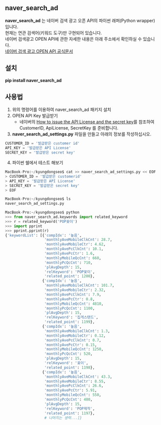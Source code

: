 naver_search_ad
---------------    
**naver_search_ad** 는 네이버 검색 광고 오픈 API의 파이썬 래퍼(Python wrapper)입니다.    
현재는 연관 검색어(키워드 도구)만 구현되어 있습니다.    
네이버 검색광고 OPEN API에 관한 자세한 내용은 아래 주소에서 확인하실 수 있습니다.    
[네이버 검색 광고 OPEN API 공식문서](http://naver.github.io/searchad-apidoc/#/tags/RelKwdStat)    

설치
----
**pip install naver_search_ad**   

사용법
------
1. 위의 명령어를 이용하여 naver_search_ad 패키지 설치
2. OPEN API Key 발급받기
    - 네이버의 [How to issue the API License and the secret key](http://naver.github.io/searchad-apidoc/#/guides)를 참조하여 CustomerID, ApiLicense, SecretKey 를 준비합니다.
3. **naver_search_ad_settings.py** 파일을 만들고 아래의 정보를 작성하십시오.
```python
CUSTOMER_ID = '발급받은 customer id'
API_KEY = '발급받은 API License'
SECRET_KEY = '발급받은 secret key'
```
4. 파이썬 쉘에서 테스트 해보기
```python
MacBook-Pro:~/kyungdongseo$ cat >> naver_search_ad_settings.py << EOF
> CUSTOMER_ID = '발급받은 customerid'
> API_KEY = '발급받은 API License'
> SECRET_KEY = '발급받은 secret key'
> EOF

MacBook-Pro:~/kyungdongseo$ ls
naver_search_ad_settings.py

MacBook-Pro:~/kyungdongseo$ python
>>> from naver_search_ad.keywords import related_keyword
>>> r = related_keyword('POP꽂이')
>>> import pprint
>>> pprint.pprint(r)
{'keywordList': [{'compIdx': '높음',
                  'monthlyAveMobileClkCnt': 28.7,
                  'monthlyAveMobileCtr': 4.62,
                  'monthlyAvePcClkCnt': 10.1,
                  'monthlyAvePcCtr': 1.6,
                  'monthlyMobileQcCnt': 660,
                  'monthlyPcQcCnt': 710,
                  'plAvgDepth': 15,
                  'relKeyword': 'POP꽂이',
                  'related_point': 1200},
                 {'compIdx': '높음',
                  'monthlyAveMobileClkCnt': 101.7,
                  'monthlyAveMobileCtr': 2.32,
                  'monthlyAvePcClkCnt': 7.9,
                  'monthlyAvePcCtr': 0.8,
                  'monthlyMobileQcCnt': 4810,
                  'monthlyPcQcCnt': 1100,
                  'plAvgDepth': 15,
                  'relKeyword': '집게스탠드',
                  'related_point': 1199},
                 {'compIdx': '높음',
                  'monthlyAveMobileClkCnt': 1.3,
                  'monthlyAveMobileCtr': 0.12,
                  'monthlyAvePcClkCnt': 0.7,
                  'monthlyAvePcCtr': 0.15,
                  'monthlyMobileQcCnt': 1250,
                  'monthlyPcQcCnt': 520,
                  'plAvgDepth': 15,
                  'relKeyword': '꽂이',
                  'related_point': 1198},
                 {'compIdx': '높음',
                  'monthlyAveMobileClkCnt': 43.3,
                  'monthlyAveMobileCtr': 8.55,
                  'monthlyAvePcClkCnt': 26.6,
                  'monthlyAvePcCtr': 5.91,
                  'monthlyMobileQcCnt': 550,
                  'monthlyPcQcCnt': 480,
                  'plAvgDepth': 15,
                  'relKeyword': 'POP제작',
                  'related_point': 1197},
                  # 나머지는 생략...]}
```
